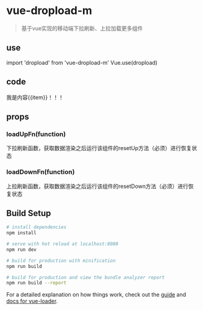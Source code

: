 # vue-dropload-m


> 基于vue实现的移动端下拉刷新、上拉加载更多组件

## use

import 'dropload' from 'vue-dropload-m'
Vue.use(dropload)

## code
<div>
	<dropload ref="drop" :loadUpFn="reFreshData" :loadDownFn="getMoreData">
		<div v-for="item in datalist" class="list">
		  	我是内容{{item}}！！！
		</div>
	</dropload>
</div>

## props

### loadUpFn(function)
下拉刷新函数，获取数据渲染之后运行该组件的resetUp方法（必须）进行恢复状态

### loadDownFn(function)
上拉刷新函数，获取数据渲染之后运行该组件的resetDown方法（必须）进行恢复状态


## Build Setup

``` bash
# install dependencies
npm install

# serve with hot reload at localhost:8080
npm run dev

# build for production with minification
npm run build

# build for production and view the bundle analyzer report
npm run build --report
```

For a detailed explanation on how things work, check out the [guide](http://vuejs-templates.github.io/webpack/) and [docs for vue-loader](http://vuejs.github.io/vue-loader).
